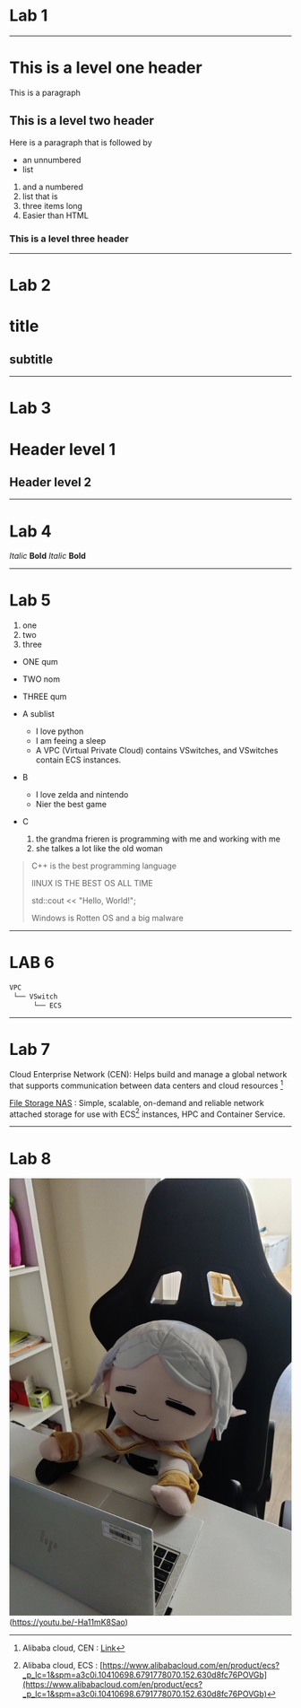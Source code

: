 # Lab 1
---
# This is a level one header 
This is a paragraph
## This is a level two header
Here is a paragraph that is followed by
* an unnumbered
* list
1. and a numbered
2. list that is
3. three items long
4. Easier than HTML

### This is a level three header
---
# Lab 2
title
= 

subtitle
--

---
# Lab 3

Header level 1
==============

Header level 2
--------------

---
# Lab 4
*Italic*
**Bold**
_Italic_
__Bold__

---
# Lab 5
1. one
2. two
3. three

- ONE qum
- TWO nom
- THREE qum

- A sublist
    - I love python
    - I am feeing a sleep
    - A VPC (Virtual Private Cloud) contains VSwitches, and VSwitches contain ECS instances.
- B
    - I love zelda and nintendo
    - Nier the best game
- C
    1. the grandma frieren is programming with me and working with me
    2. she talkes a lot like the old woman

> C++ is the best programming language
>  
> lINUX IS THE BEST OS ALL TIME
>
> std::cout << "Hello, World!";
>
> Windows is Rotten OS and a big malware


---
# LAB 6

```
VPC
 └── VSwitch
      └── ECS
```

---

# Lab 7
Cloud Enterprise Network (CEN): Helps build and manage a global network that supports communication between data centers and cloud resources [^1]

[File Storage NAS](https://www.alibabacloud.com/en/product/nas?_p_lc=1&spm=a2796.11222794.6791778070.182.2e6827a293gTPo) : Simple, scalable, on-demand and reliable network attached storage for use with ECS[^2] instances, HPC and Container Service.



 [^1]: Alibaba cloud, CEN : [Link](https://www.alibabacloud.com/en/product/cen?_p_lc=1 "CEN")
 [^2]: Alibaba cloud, ECS : [https://www.alibabacloud.com/en/product/ecs?_p_lc=1&spm=a3c0i.10410698.6791778070.152.630d8fc76POVGb](https://www.alibabacloud.com/en/product/ecs?_p_lc=1&spm=a3c0i.10410698.6791778070.152.630d8fc76POVGb)



____

# Lab 8

![I am coding](https://github.com/PYTHON01100100/Learning_Markdown_Language/blob/main/Goo5gv3WEAARHmy.jpg)(https://youtu.be/-Ha11mK8Sao)
